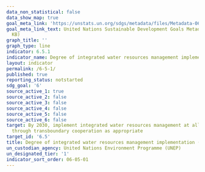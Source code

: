 ```yaml
---
data_non_statistical: false
data_show_map: true
goal_meta_link: 'https://unstats.un.org/sdgs/metadata/files/Metadata-06-05-01.pdf '
goal_meta_link_text: United Nations Sustainable Development Goals Metadata (PDF 410
  KB)
graph_title: ''
graph_type: line
indicator: 6.5.1
indicator_name: Degree of integrated water resources management implementation (0-100)
layout: indicator
permalink: /6-5-1/
published: true
reporting_status: notstarted
sdg_goal: '6'
source_active_1: true
source_active_2: false
source_active_3: false
source_active_4: false
source_active_5: false
source_active_6: false
target: By 2030, implement integrated water resources management at all levels, including
  through transboundary cooperation as appropriate
target_id: '6.5'
title: Degree of integrated water resources management implementation (0-100)
un_custodian_agency: United Nations Environment Programme (UNEP)
un_designated_tier: '1'
indicator_sort_order: 06-05-01
---
```

